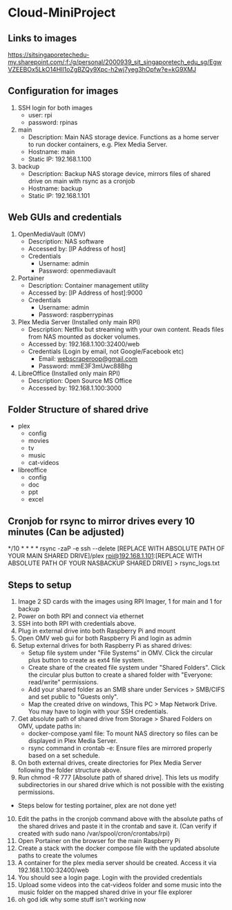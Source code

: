 # Cloud-MiniProject

## Links to images
https://sitsingaporetechedu-my.sharepoint.com/:f:/g/personal/2000939_sit_singaporetech_edu_sg/EgwVZEEBOx5LkO14HlI1oZgBZQy9Xpc-h2wj7yeg3hOpfw?e=kG9XMJ

## Configuration for images
1. SSH login for both images
    - user: rpi
    - password: rpinas
2. main
    - Description: Main NAS storage device. Functions as a home server to run docker containers, e.g. Plex Media Server.
    - Hostname: main
    - Static IP: 192.168.1.100
3. backup
    - Description: Backup NAS storage device, mirrors files of shared drive on main with rsync as a cronjob
    - Hostname: backup
    - Static IP: 192.168.1.101

## Web GUIs and credentials
1. OpenMediaVault (OMV)
    - Description: NAS software
    - Accessed by: [IP Address of host]
    - Credentials
        * Username: admin
        * Password: openmediavault
2. Portainer
    - Description: Container management utility
    - Accessed by: [IP Address of host]:9000
    - Credentials
        * Username: admin
        * Password: raspberrypinas
3. Plex Media Server (Installed only main RPI)
    - Description: Netflix but streaming with your own content. Reads files from NAS mounted as docker volumes.
    - Accessed by: 192.168.1.100:32400/web
    - Credentials (Login by email, not Google/Facebook etc)
        - Email: webscraperoop@gmail.com
        - Password: mmE3F3mUwc88Bhg
4. LibreOffice (Installed only main RPI)
    - Description: Open Source MS Office
    - Accessed by: 192.168.1.100:3000

## Folder Structure of shared drive
* plex
    * config
    * movies
    * tv
    * music
    * cat-videos
* libreoffice
    * config
    * doc
    * ppt
    * excel

## Cronjob for rsync to mirror drives every 10 minutes (Can be adjusted)
*/10 * * * * rsync -zaP -e ssh --delete [REPLACE WITH ABSOLUTE PATH OF YOUR MAIN SHARED DRIVE]/plex rpi@192.168.1.101:[REPLACE WITH ABSOLUTE PATH OF YOUR NASBACKUP SHARED DRIVE] > rsync_logs.txt

## Steps to setup
1. Image 2 SD cards with the images using RPI Imager, 1 for main and 1 for backup
2. Power on both RPI and connect via ethernet
3. SSH into both RPI with credentials above.
4. Plug in external drive into both Raspberry Pi and mount
5. Open OMV web gui for both Raspberry Pi and login as admin
6. Setup external drives for both Raspberry Pi as shared drives:
    * Setup file system under "File Systems" in OMV. Click the circular plus button to create as ext4 file system.
    * Create share of the created file system under "Shared Folders". Click the circular plus button to create a shared folder with "Everyone: read/write" permissions. 
    * Add your shared folder as an SMB share under Services > SMB/CIFS and set public to "Guests only".
    * Map the created drive on windows, This PC > Map Network Drive. You may have to login with your SSH credentials.
7. Get absolute path of shared drive from Storage > Shared Folders on OMV, update paths in:
    * docker-compose.yaml file: To mount NAS directory so files can be displayed in Plex Media Server.
    * rsync command in crontab -e: Ensure files are mirrored properly based on a set schedule.
8. On both external drives, create directories for Plex Media Server following the folder structure above.
9. Run chmod -R 777 [Absolute path of shared drive]. This lets us modify subdirectories in our shared drive which is not possible with the existing permissions.
* Steps below for testing portainer, plex are not done yet!
10. Edit the paths in the cronjob command above with the absolute paths of the shared drives and paste it in the crontab and save it. (Can verify if created with sudo nano /var/spool/cron/crontabs/rpi)
11. Open Portainer on the browser for the main Raspberry Pi
12. Create a stack with the docker compose file with the updated absolute paths to create the volumes
13. A container for the plex media server should be created. Access it via 192.168.1.100:32400/web
14. You should see a login page. Login with the provided credentials
15. Upload some videos into the cat-videos folder and some music into the music folder on the mapped shared drive in your file explorer
16. oh god idk why some stuff isn't working now
